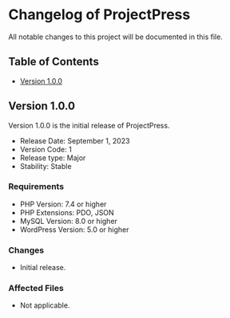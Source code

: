 # Changelog of ProjectPress

All notable changes to this project will be documented in this file.

## Table of Contents

- [Version 1.0.0](#version-100)

## Version 1.0.0

Version 1.0.0 is the initial release of ProjectPress.

- Release Date: September 1, 2023
- Version Code: 1
- Release type: Major
- Stability: Stable

### Requirements

- PHP Version: 7.4 or higher
- PHP Extensions: PDO, JSON
- MySQL Version: 8.0 or higher
- WordPress Version: 5.0 or higher

### Changes

- Initial release.

### Affected Files

- Not applicable.